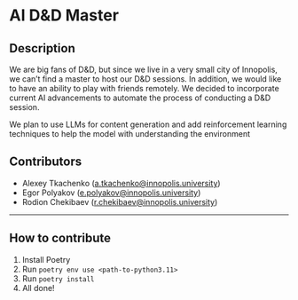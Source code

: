 # AI D&D Master
## Description
We are big fans of D&D, but since we live in a very small city of Innopolis, we can’t find a master to host our D&D sessions. In addition, we would like to have an ability to play with friends remotely. We decided to incorporate current AI advancements to automate the process of conducting a D&D session.

We plan to use LLMs for content generation and add reinforcement learning techniques to help the model with understanding the environment

## Contributors
- Alexey Tkachenko (a.tkachenko@innopolis.university)
- Egor Polyakov (e.polyakov@innopolis.university)
- Rodion Chekibaev (r.chekibaev@innopolis.university)

---
## How to contribute
1. Install Poetry
2. Run `poetry env use <path-to-python3.11>`
3. Run `poetry install`
4. All done!
